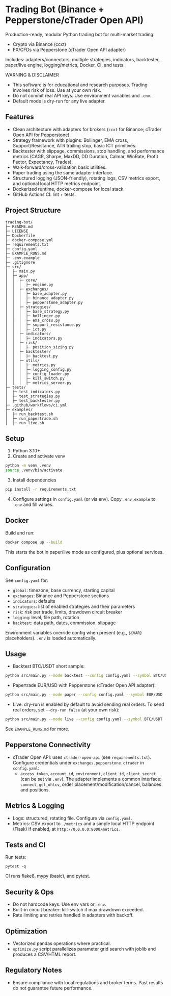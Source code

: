 # Trading Bot (Binance + Pepperstone/cTrader Open API)

Production-ready, modular Python trading bot for multi-market trading:
- Crypto via Binance (ccxt)
- FX/CFDs via Pepperstone (cTrader Open API adapter)

Includes: adapters/connectors, multiple strategies, indicators, backtester, paper/live engine, logging/metrics, Docker, CI, and tests.

WARNING & DISCLAIMER
- This software is for educational and research purposes. Trading involves risk of loss. Use at your own risk.
- Do not commit real API keys. Use environment variables and `.env`.
- Default mode is dry-run for any live adapter.

## Features
- Clean architecture with adapters for brokers (`ccxt` for Binance; cTrader Open API for Pepperstone).
- Strategy framework with plugins: Bollinger, EMA cross, Support/Resistance, ATR trailing stop, basic ICT primitives.
- Backtester with slippage, commissions, stop handling, and performance metrics (CAGR, Sharpe, MaxDD, DD Duration, Calmar, WinRate, Profit Factor, Expectancy, Trades).
- Walk-forward/cross-validation basic utilities.
- Paper trading using the same adapter interface.
- Structured logging (JSON-friendly), rotating logs, CSV metrics export, and optional local HTTP metrics endpoint.
- Dockerized runtime, docker-compose for local stack.
- GitHub Actions CI: lint + tests.

## Project Structure
```
trading-bot/
├─ README.md
├─ LICENSE
├─ Dockerfile
├─ docker-compose.yml
├─ requirements.txt
├─ config.yaml
├─ EXAMPLE_RUNS.md
├─ .env.example
├─ .gitignore
├─ src/
│  ├─ main.py
│  ├─ app/
│  │  ├─ core/
│  │  │  ├─ engine.py
│  │  ├─ exchanges/
│  │  │  ├─ base_adapter.py
│  │  │  ├─ binance_adapter.py
│  │  │  ├─ pepperstone_adapter.py
│  │  ├─ strategies/
│  │  │  ├─ base_strategy.py
│  │  │  ├─ bollinger.py
│  │  │  ├─ ema_cross.py
│  │  │  ├─ support_resistance.py
│  │  │  ├─ ict.py
│  │  ├─ indicators/
│  │  │  ├─ indicators.py
│  │  ├─ risk/
│  │  │  ├─ position_sizing.py
│  │  ├─ backtester/
│  │  │  ├─ backtest.py
│  │  ├─ utils/
│  │  │  ├─ metrics.py
│  │  │  ├─ logging_config.py
│  │  │  ├─ config_loader.py
│  │  │  ├─ kill_switch.py
│  │  │  ├─ metrics_server.py
├─ tests/
│  ├─ test_indicators.py
│  ├─ test_strategies.py
│  ├─ test_backtester.py
├─ .github/workflows/ci.yml
├─ examples/
│  ├─ run_backtest.sh
│  ├─ run_papertrade.sh
│  ├─ run_live.sh
```

## Setup
1) Python 3.10+
2) Create and activate venv
```bash
python -m venv .venv
source .venv/bin/activate
```
3) Install dependencies
```bash
pip install -r requirements.txt
```
4) Configure settings in `config.yaml` (or via env). Copy `.env.example` to `.env` and fill values.

## Docker
Build and run:
```bash
docker compose up --build
```
This starts the bot in paper/live mode as configured, plus optional services.

## Configuration
See `config.yaml` for:
- `global`: timezone, base currency, starting capital
- `exchanges`: Binance and Pepperstone sections
- `indicators`: defaults
- `strategies`: list of enabled strategies and their parameters
- `risk`: risk per trade, limits, drawdown circuit breaker
- `logging`: level, file path, rotation
- `backtest`: data path, dates, commission, slippage

Environment variables override config when present (e.g., `${VAR}` placeholders). `.env` is loaded automatically.

## Usage
- Backtest BTC/USDT short sample:
```bash
python src/main.py --mode backtest --config config.yaml --symbol BTC/USDT --exchange binance
```
- Papertrade EUR/USD with Pepperstone (cTrader Open API adapter):
```bash
python src/main.py --mode paper --config config.yaml --symbol EUR/USD --exchange pepperstone
```
- Live: dry-run is enabled by default to avoid sending real orders. To send real orders, set `--dry-run false` (at your own risk):
```bash
python src/main.py --mode live --config config.yaml --symbol BTC/USDT --exchange binance --dry-run false
```

See `EXAMPLE_RUNS.md` for more.

## Pepperstone Connectivity
- cTrader Open API: uses `ctrader-open-api` (see `requirements.txt`). Configure credentials under `exchanges.pepperstone.ctrader` in `config.yaml`:
  - `access_token`, `account_id`, `environment`, `client_id`, `client_secret` (can be set via `.env`).
  The adapter implements a common interface: `connect`, `get_ohlcv`, order placement/modification/cancel, balances and positions.

## Metrics & Logging
- Logs: structured, rotating file. Configure via `config.yaml`.
- Metrics: CSV export to `./metrics` and a simple local HTTP endpoint (Flask) if enabled, at `http://0.0.0.0:8000/metrics`.

## Tests and CI
Run tests:
```
pytest -q
```
CI runs flake8, mypy (basic), and pytest.

## Security & Ops
- Do not hardcode keys. Use env vars or `.env`.
- Built-in circuit breaker: kill-switch if max drawdown exceeded.
- Rate limiting and retries handled in adapters with backoff.

## Optimization
- Vectorized pandas operations where practical.
- `optimize.py` script parallelizes parameter grid search with joblib and produces a CSV/HTML report.

## Regulatory Notes
- Ensure compliance with local regulations and broker terms. Past results do not guarantee future performance.
